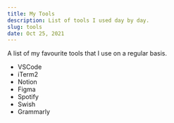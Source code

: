 ```yaml
---
title: My Tools
description: List of tools I used day by day.
slug: tools
date: Oct 25, 2021
---
```


A list of my favourite tools that I use on a regular basis.

- VSCode
- iTerm2
- Notion
- Figma
- Spotify
- Swish
- Grammarly
